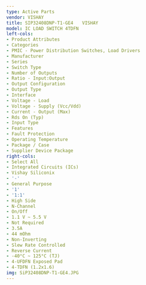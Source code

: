 ```yaml
---
type: Active Parts
vendor: VISHAY
title: SIP32408DNP-T1-GE4　　VISHAY
model: IC LOAD SWITCH 4TDFN
left-cols:
- Product Attributes
- Categories
- PMIC - Power Distribution Switches, Load Drivers
- Manufacturer
- Series
- Switch Type
- Number of Outputs
- Ratio - Input:Output
- Output Configuration
- Output Type
- Interface
- Voltage - Load
- Voltage - Supply (Vcc/Vdd)
- Current - Output (Max)
- Rds On (Typ)
- Input Type
- Features
- Fault Protection
- Operating Temperature
- Package / Case
- Supplier Device Package
right-cols:
- Select All
- Integrated Circuits (ICs)
- Vishay Siliconix
- '-'
- General Purpose
- '1'
- '1:1'
- High Side
- N-Channel
- On/Off
- 1.1 V ~ 5.5 V
- Not Required
- 3.5A
- 44 mOhm
- Non-Inverting
- Slew Rate Controlled
- Reverse Current
- -40°C ~ 125°C (TJ)
- 4-UFDFN Exposed Pad
- 4-TDFN (1.2x1.6)
img: SiP32408DNP-T1-GE4.JPG
---
```

